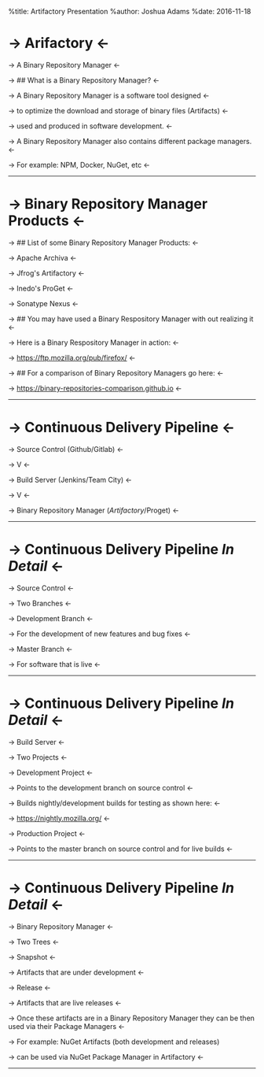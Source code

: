 %title: Artifactory Presentation
%author: Joshua Adams
%date: 2016-11-18

-> Arifactory <-
=========

-> A Binary Repository Manager <-




-> ## What is a Binary Repository Manager? <-



-> A Binary Repository Manager is a software tool designed <-

-> to optimize the download and storage of binary files (Artifacts) <-

-> used and produced in software development. <-


-> A Binary Repository Manager also contains different package managers. <-

-> For example: NPM, Docker, NuGet, etc <-

-------------------------------------------------

-> Binary Repository Manager Products <-
=========


-> ## List of some Binary Repository Manager Products: <-



-> Apache Archiva <-

-> Jfrog's Artifactory <-

-> Inedo's ProGet <-

-> Sonatype Nexus <-




-> ## You may have used a Binary Respository Manager with out realizing it <-

-> Here is a Binary Respository Manager in action: <-

-> https://ftp.mozilla.org/pub/firefox/ <-




-> ## For a comparison of Binary Repository Managers go here: <-

-> https://binary-repositories-comparison.github.io <-

-------------------------------------------------

-> Continuous Delivery Pipeline <-
=========







-> Source Control (Github/Gitlab) <-


-> V <-


-> Build Server (Jenkins/Team City) <-


-> V <-


-> Binary Repository Manager (*Artifactory*/Proget) <-

-------------------------------------------------

-> Continuous Delivery Pipeline *In Detail*  <-
=========



-> Source Control <-



-> Two Branches <-




-> Development Branch <-

-> For the development of new features and bug fixes <-




-> Master Branch <-

-> For software that is live <-

-------------------------------------------------

-> Continuous Delivery Pipeline *In Detail*  <-
=========



-> Build Server <-



-> Two Projects <-




-> Development Project <-

-> Points to the development branch on source control <-

-> Builds nightly/development builds for testing as shown here: <-

-> https://nightly.mozilla.org/ <-





-> Production Project <-

-> Points to the master branch on source control and for live builds <-

-------------------------------------------------

-> Continuous Delivery Pipeline *In Detail*  <-
=========



-> Binary Repository Manager <-



-> Two Trees <-



-> Snapshot <-

-> Artifacts that are under development <-




-> Release <-

-> Artifacts that are live releases <-

-> Once these artifacts are in a Binary Repository Manager they can be then used via their Package Managers <-

-> For example: NuGet Artifacts (both development and releases)

-> can be used via NuGet Package Manager in Artifactory <-

-------------------------------------------------
